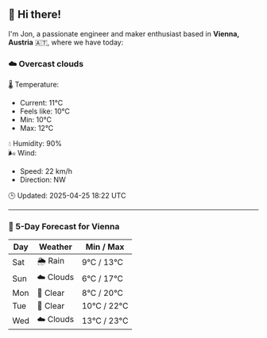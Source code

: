 ## 👋 Hi there!

I'm Jon, a passionate engineer and maker enthusiast based in **Vienna, Austria** 🇦🇹, where we have today:

### ☁️ Overcast clouds 

🌡️ Temperature: 
* Current: 11°C
* Feels like: 10°C
* Min: 10°C 
* Max: 12°C  

💧 Humidity: 90%  
🌬️ Wind: 
* Speed: 22 km/h 
* Direction: NW  

🕒 Updated: 2025-04-25 18:22 UTC

---

### 📅 5-Day Forecast for Vienna

| Day | Weather | Min / Max |
|-----|---------|------------|
| Sat | 🌦️ Rain | 9°C / 13°C |
| Sun | ☁️ Clouds | 6°C / 17°C |
| Mon | 🌙 Clear | 8°C / 20°C |
| Tue | 🌙 Clear | 10°C / 22°C |
| Wed | ☁️ Clouds | 13°C / 23°C |

